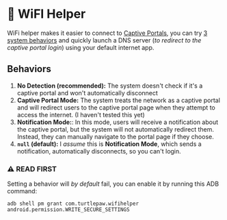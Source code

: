 # 🛜 WiFI Helper

WiFi helper makes it easier to connect to [Captive Portals](https://en.wikipedia.org/wiki/Captive_portal), you can try [3 system behaviors](#behaviors) and quickly launch a DNS server (_to redirect to the captive portal login_) using your default internet app.

## Behaviors

1. **No Detection (recommended):** The system doesn't check if it's a captive portal and won't automatically disconnect
2. **Captive Portal Mode:** The system treats the network as a captive portal and will redirect users to the captive portal page when they attempt to access the internet. (I haven't tested this yet)
3. **Notification Mode:**: In this mode, users will receive a notification about the captive portal, but the system will not automatically redirect them. Instead, they can manually navigate to the portal page if they choose.
4. **`null` (default):** I _assume_ this is **Notification Mode**, which sends a notification, automatically disconnects, so you can't login.

### ⚠️ READ FIRST

Setting a behavior will _by default_ fail, you can enable it by running this ADB command:

```shell
adb shell pm grant com.turtlepaw.wifihelper android.permission.WRITE_SECURE_SETTINGS
```
